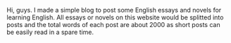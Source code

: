 Hi, guys. I made a simple blog to post some English essays and novels for learning English. 
All essays or novels on this website would be splitted into posts and the total words of each post are about 2000 as short posts can be easily read in a spare time.

